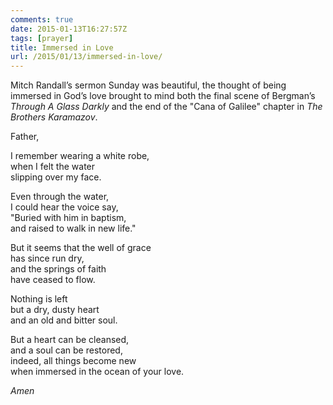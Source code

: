 ```yaml
---
comments: true
date: 2015-01-13T16:27:57Z
tags: [prayer]
title: Immersed in Love
url: /2015/01/13/immersed-in-love/
---
```


Mitch Randall’s sermon Sunday was beautiful, the thought of being immersed in God’s love brought to mind both the final scene of Bergman’s *Through A Glass Darkly* and the end of the "Cana of Galilee" chapter in *The Brothers Karamazov*.

Father,

I remember wearing a white robe,  
when I felt the water  
slipping over my face.

Even through the water,  
I could hear the voice say,  
"Buried with him in baptism,  
and raised to walk in new life."

But it seems that the well of grace  
has since run dry,  
and the springs of faith  
have ceased to flow.

Nothing is left  
but a dry, dusty heart  
and an old and bitter soul.

But a heart can be cleansed,  
and a soul can be restored,  
indeed, all things become new  
when immersed in the ocean of your love.

*Amen*
